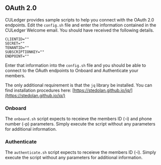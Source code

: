 ## OAuth 2.0

CULedger provides sample scripts to help you connect with the OAuth 2.0 endpoints.  Edit the `config.sh` file and enter the information contained in the CULedger Welcome email.  You should have received the following details.

	CLIENTID=""            
	SECRET=""              
	TENANTID=""            
	SUBSCRIPTIONKEY=""     
	ENDPOINT="" 				

Enter that information into the `config.sh` file and you should be able to connect to the OAuth endpoints to Onboard and Authenticate your members.

The only additional requirement is that the `jq` library be installed.  You can find installation procedures here: [https://stedolan.github.io/jq/](https://stedolan.github.io/jq/)

### Onboard
The `onboard.sh` script expects to receieve the members ID (-i) and phone number (-p) parameters.  Simply execute the script without any parameters for additional information.

### Authenticate
The `authenticate.sh` script expects to receieve the members ID (-i).  Simply execute the script without any parameters for additional information.


